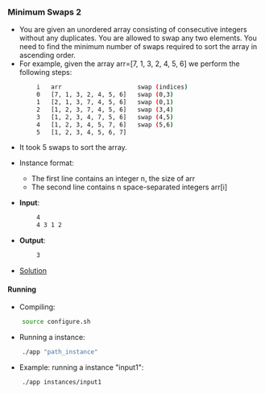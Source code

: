### Minimum Swaps 2
- You are given an unordered array consisting of consecutive integers without any duplicates. You are allowed to swap any two elements. You need to find the minimum number of swaps required to sort the array in ascending order.
- For example, given the array arr=[7, 1, 3, 2, 4, 5, 6] we perform the following steps:
````bash
        i   arr                     swap (indices)
        0   [7, 1, 3, 2, 4, 5, 6]   swap (0,3)
        1   [2, 1, 3, 7, 4, 5, 6]   swap (0,1)
        2   [1, 2, 3, 7, 4, 5, 6]   swap (3,4)
        3   [1, 2, 3, 4, 7, 5, 6]   swap (4,5)
        4   [1, 2, 3, 4, 5, 7, 6]   swap (5,6)
        5   [1, 2, 3, 4, 5, 6, 7]
````
- It took 5 swaps to sort the array.

- Instance format:
    - The first line contains an integer n, the size of arr
    - The second line contains n space-separated integers arr[i]


- **Input**:
````bash
        4
        4 3 1 2
````

- **Output**:
````bash
        3
````

- [Solution](main.cpp)

#### Running
- Compiling:
````bash
    source configure.sh
````

- Running a instance:
````bash
    ./app "path_instance"
````

- Example: running a instance "input1":
````bash
    ./app instances/input1
````
